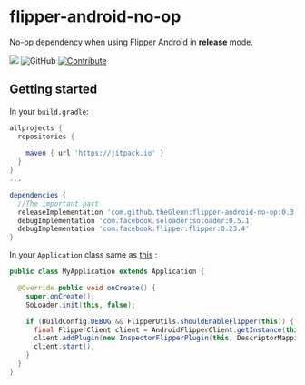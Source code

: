 # flipper-android-no-op
No-op dependency when using Flipper Android in **release** mode.

[![](https://jitpack.io/v/theGlenn/flipper-android-no-op.svg)](https://jitpack.io/#theGlenn/flipper-android-no-op)
![GitHub](https://img.shields.io/github/license/theglenn/flipper-android-no-op.svg)
[![Contribute](https://img.shields.io/badge/contributions-friendly-b44ac1.svg)](https://egghead.io/series/how-to-contribute-to-an-open-source-project-on-github)

## Getting started

In your `build.gradle`:

```groovy
allprojects {
  repositories {
    ...
    maven { url 'https://jitpack.io' }
  }
}
...

dependencies {
  //The important part
  releaseImplementation 'com.github.theGlenn:flipper-android-no-op:0.3.0'
  debugImplementation 'com.facebook.soloader:soloader:0.5.1'
  debugImplementation 'com.facebook.flipper:flipper:0.23.4'
}
```

In your `Application` class same as [this](https://fbflipper.com/docs/getting-started/android-native#application-setup) :
```java
public class MyApplication extends Application {

  @Override public void onCreate() {
    super.onCreate();
    SoLoader.init(this, false);

    if (BuildConfig.DEBUG && FlipperUtils.shouldEnableFlipper(this)) {
      final FlipperClient client = AndroidFlipperClient.getInstance(this);
      client.addPlugin(new InspectorFlipperPlugin(this, DescriptorMapping.withDefaults()));
      client.start();
    }
  }
}
```
